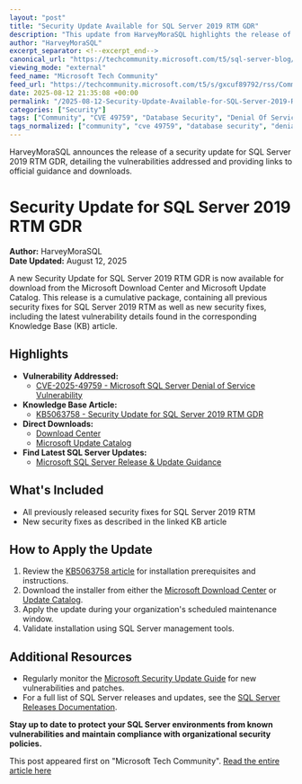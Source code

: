 ```yaml
---
layout: "post"
title: "Security Update Available for SQL Server 2019 RTM GDR"
description: "This update from HarveyMoraSQL highlights the release of a cumulative security update package for SQL Server 2019 RTM GDR. It covers the latest vulnerability addressed (CVE-2025-49759), includes reference links to Microsoft documentation, guidance on how to obtain and apply the update, and where to find additional technical resources for ongoing SQL Server security updates."
author: "HarveyMoraSQL"
excerpt_separator: <!--excerpt_end-->
canonical_url: "https://techcommunity.microsoft.com/t5/sql-server-blog/security-update-for-sql-server-2019-rtm-gdr/ba-p/4441689"
viewing_mode: "external"
feed_name: "Microsoft Tech Community"
feed_url: "https://techcommunity.microsoft.com/t5/s/gxcuf89792/rss/Community"
date: 2025-08-12 21:35:08 +00:00
permalink: "/2025-08-12-Security-Update-Available-for-SQL-Server-2019-RTM-GDR.html"
categories: ["Security"]
tags: ["Community", "CVE 49759", "Database Security", "Denial Of Service", "Download Center", "KB5063758", "Microsoft SQL Server", "Patch Management", "RTM GDR", "Security", "Security Update", "SQL Server", "Update Catalog", "Vulnerability"]
tags_normalized: ["community", "cve 49759", "database security", "denial of service", "download center", "kb5063758", "microsoft sql server", "patch management", "rtm gdr", "security", "security update", "sql server", "update catalog", "vulnerability"]
---
```


HarveyMoraSQL announces the release of a security update for SQL Server 2019 RTM GDR, detailing the vulnerabilities addressed and providing links to official guidance and downloads.<!--excerpt_end-->

# Security Update for SQL Server 2019 RTM GDR

**Author:** HarveyMoraSQL  
**Date Updated:** August 12, 2025  

A new Security Update for SQL Server 2019 RTM GDR is now available for download from the Microsoft Download Center and Microsoft Update Catalog. This release is a cumulative package, containing all previous security fixes for SQL Server 2019 RTM as well as new security fixes, including the latest vulnerability details found in the corresponding Knowledge Base (KB) article.

## Highlights

- **Vulnerability Addressed:**
  - [CVE-2025-49759 - Microsoft SQL Server Denial of Service Vulnerability](https://msrc.microsoft.com/update-guide/vulnerability/CVE-2025-49759)
- **Knowledge Base Article:**
  - [KB5063758 - Security Update for SQL Server 2019 RTM GDR](https://support.microsoft.com/kb/5063758)
- **Direct Downloads:**
  - [Download Center](https://www.microsoft.com/en-us/download/details.aspx?id=108327)
  - [Microsoft Update Catalog](https://www.catalog.update.microsoft.com/Search.aspx?q=5063758)
- **Find Latest SQL Server Updates:**
  - [Microsoft SQL Server Release & Update Guidance](https://learn.microsoft.com/en-us/troubleshoot/sql/releases/download-and-install-latest-updates)

## What's Included

- All previously released security fixes for SQL Server 2019 RTM
- New security fixes as described in the linked KB article

## How to Apply the Update

1. Review the [KB5063758 article](https://support.microsoft.com/kb/5063758) for installation prerequisites and instructions.
2. Download the installer from either the [Microsoft Download Center](https://www.microsoft.com/en-us/download/details.aspx?id=108327) or [Update Catalog](https://www.catalog.update.microsoft.com/Search.aspx?q=5063758).
3. Apply the update during your organization's scheduled maintenance window.
4. Validate installation using SQL Server management tools.

## Additional Resources

- Regularly monitor the [Microsoft Security Update Guide](https://msrc.microsoft.com/update-guide/) for new vulnerabilities and patches.
- For a full list of SQL Server releases and updates, see the [SQL Server Releases Documentation](https://learn.microsoft.com/en-us/troubleshoot/sql/releases/download-and-install-latest-updates).

**Stay up to date to protect your SQL Server environments from known vulnerabilities and maintain compliance with organizational security policies.**

This post appeared first on "Microsoft Tech Community". [Read the entire article here](https://techcommunity.microsoft.com/t5/sql-server-blog/security-update-for-sql-server-2019-rtm-gdr/ba-p/4441689)
